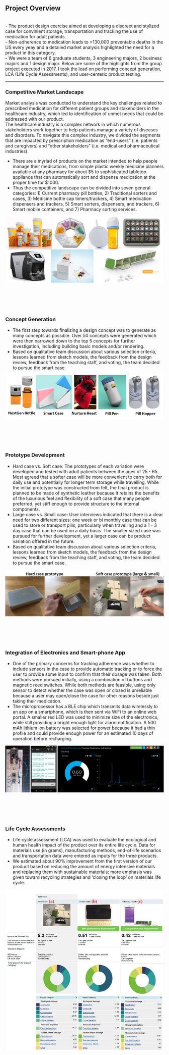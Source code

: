 ## Project Overview
<br>
- The product design exercise aimed at developing a discreet and stylized case for convinient storage, transportation and tracking the use of medication for adult patients.<br>
- Non-adherence to medication leads to >130,000 preventable deaths in the US every yeay and a detailed market analysis highlighted the need for a product in this category.<br>
- We were a team of 6 graduate students, 3 engineering majors, 2 business majors and 1 design major. Below are some of the highlights from the group project executed in 2017. I took the lead on performing concept generation, LCA (Life Cycle Assessments), and user-centeric product testing.
<br>

---

### Competitive Market Landscape<br>
Market analysis was conducted to understand the key challenges related to prescribed medication for different patient groups and stakeholders in the healthcare industry, which led to identification of unmet needs that could be addressed with our product.<br>
The healthcare industry is a complex network in which numerous stakeholders work together to help patients manage a variety of diseases and disorders. To navigate this complex industry, we divided the segments that are impacted by prescription medication as “end-users” (i.e. patients and caregivers) and “other stakeholders” (i.e. medical and pharmaceutical industries). <br>

- There are a myriad of products on the market intended to help people manage their medications, from simple plastic weekly medicine planners available at any pharmacy for about $5 to sophisticated tabletop appliance that can automatically sort and dispense medication at the proper time for $1000.<br>
- Thus the competitive landscape can be divided into seven general categories: 1) Current pharmacy pill bottles, 2) Traditional sorters and cases, 3) Medicine bottle cap timers/trackers, 4) Smart medication dispensers and trackers, 5) Smart sorters, dispensers, and trackers, 6) Smart mobile containers, and 7) Pharmacy sorting services. <br>

<img src="images/PD2.png?raw=true"/>

<br><br>
---

### Concept Generation<br>
- The first step towards finalizing a design concept was to generate as many concepts as possible. Over 50 concepts were generated which were then narrowed down to the top 5 concepts for further investigation, including building basic models and/or rendering. <br>
- Based on qualitative team discussion about various selection criteria, lessons learned from sketch models, the feedback from the design review, feedback from the teaching staff, and voting, the team decided to pursue the smart case. <br>
<img src="images/PD3.png?raw=true"/>

<br><br>
---

### Prototype Development<br>
- Hard case vs. Soft case: The prototypes of each variation were developed and tested with adult patients between the ages of 25 - 65. Most agreed that a softer case will be more convenient to carry both for daily use and potentially for longer term storage while travelling. While the initial prototype was constructed from felt, the final product is planned to be made of synthetic leather because it retains the benefits of the luxurious feel and flexibility of a soft case that many people preferred, yet stiff enough to provide structure to the internal components.<br>
- Large case vs. Small case: User interviews indicated that there is a clear need for two different sizes: one week or bi monthly case that can be used to store or transport pills, particularly when travelling and a 1 - 3 day case that can be used on a daily basis. The smaller sized case was pursued for further development, yet a larger case can be product variation offered in the future. <br>
- Based on qualitative team discussion about various selection criteria, lessons learned from sketch models, the feedback from the design review, feedback from the teaching staff, and voting, the team decided to pursue the smart case. <br>
<img src="images/PD4.png?raw=true"/>

<br><br>
---

### Integration of Electronics and Smart-phone App<br>
- One of the primary concerns for tracking adherence was whether to include sensors in the case to provide automatic tracking or to force the user to provide some input to confirm that their dosage was taken. Both methods were pursued initially, using a combination of buttons and magnetic reed switches. While both methods are feasible, using only sensor to detect whether the case was open or closed is unreliable because a user may open/close the case for other reasons beside just taking their medication. <br>
- The microprocessor has a BLE chip which transmits data wirelessly to an app on a smartphone, which is then sent via WiFi to an online web portal. A smaller red LED was used to minimize size of the electronics, while still providing a bright enough light for alarm notification. A 500 mAh lithium ion battery was selected for power because it had a thin profile and could provide enough power for an estimated 10 days of operation before recharging. <br>
<img src="images/PD5.png?raw=true"/>

<br><br>
---

### Life Cycle Assessments<br>
- Life cycle assessment (LCA) was used to evaluate the ecological and human health impact of the product over its entire life cycle. Data for materials use (in grams), manufacturing methods, end-of-life scenarios and transportation data were entered as inputs for the three products. <br>
- We estimated about 90% improvement from the first version of our product based on reducing the amount of energy intensive materials and replacing them with sustainable materials; more emphasis was given toward recycling strategies and ‘closing the loop’ on materials life cycle. <br>
<img src="images/PD6.jpg?raw=true"/>

<br><br>
---
